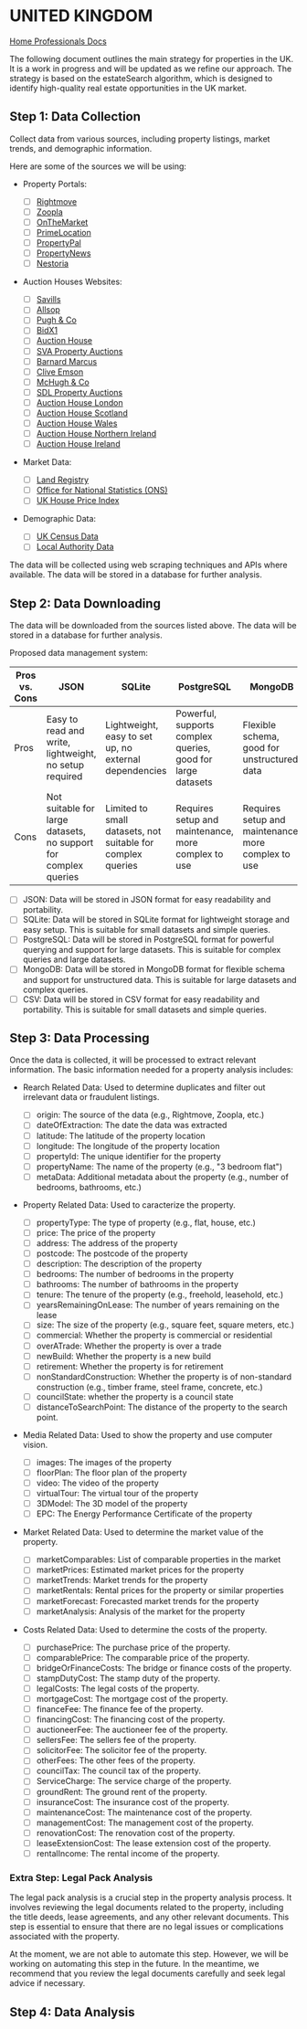 # UNITED KINGDOM

[Home Professionals Docs](https://mirror-painter-56a.notion.site/20af153f59ff4fa5aa0afcfb0d6d05ce?v=f29c02a3f9df4338b4f69704a0611248)

<!-- TODO: #2 Add main strategy for properties in the uk -->

The following document outlines the main strategy for properties in the UK. It is a work in progress and will be updated as we refine our approach. The strategy is based on the estateSearch algorithm, which is designed to identify high-quality real estate opportunities in the UK market.

## Step 1: Data Collection

Collect data from various sources, including property listings, market trends, and demographic information.

Here are some of the sources we will be using:

- Property Portals:

  - [ ] [Rightmove](https://www.rightmove.co.uk/)
  - [ ] [Zoopla](https://www.zoopla.co.uk/)
  - [ ] [OnTheMarket](https://www.onthemarket.com/)
  - [ ] [PrimeLocation](https://www.primelocation.com/)
  - [ ] [PropertyPal](https://www.propertypal.com/)
  - [ ] [PropertyNews](https://www.propertynews.com/)
  - [ ] [Nestoria](https://www.nestoria.co.uk/)

- Auction Houses Websites:

  - [ ] [Savills](https://www.savills.co.uk/auctions)
  - [ ] [Allsop](https://www.allsop.co.uk/auctions)
  - [ ] [Pugh & Co](https://www.pugh-auctions.com/)
  - [ ] [BidX1](https://bidx1.com/)
  - [ ] [Auction House](https://www.auctionhouse.co.uk/)
  - [ ] [SVA Property Auctions](https://www.svaprop.com/)
  - [ ] [Barnard Marcus](https://www.barnardmarcusauctions.co.uk/)
  - [ ] [Clive Emson](https://www.cliveemson.co.uk/)
  - [ ] [McHugh & Co](https://www.mchughandco.com/)
  - [ ] [SDL Property Auctions](https://www.sdlauctions.co.uk/)
  - [ ] [Auction House London](https://www.auctionhouselondon.co.uk/)
  - [ ] [Auction House Scotland](https://www.auctionhousescotland.co.uk/)
  - [ ] [Auction House Wales](https://www.auctionhousewales.co.uk/)
  - [ ] [Auction House Northern Ireland](https://www.auctionhouseni.com/)
  - [ ] [Auction House Ireland](https://www.auctionhouseireland.com/)

- Market Data:

  - [ ] [Land Registry](https://www.gov.uk/government/organisations/land-registry)
  - [ ] [Office for National Statistics (ONS)](https://www.ons.gov.uk/)
  - [ ] [UK House Price Index](https://www.gov.uk/government/collections/uk-house-price-index-reports)

- Demographic Data:

  - [ ] [UK Census Data](https://www.ons.gov.uk/census)
  - [ ] [Local Authority Data](https://data.london.gov.uk/dataset/local-authority-data)

The data will be collected using web scraping techniques and APIs where available. The data will be stored in a database for further analysis.

## Step 2: Data Downloading

The data will be downloaded from the sources listed above. The data will be stored in a database for further analysis.

Proposed data management system:

|Pros vs. Cons|JSON|SQLite|PostgreSQL|MongoDB|
|---|---|---|---|---|
|Pros|Easy to read and write, lightweight, no setup required|Lightweight, easy to set up, no external dependencies|Powerful, supports complex queries, good for large datasets|Flexible schema, good for unstructured data|
|Cons|Not suitable for large datasets, no support for complex queries|Limited to small datasets, not suitable for complex queries|Requires setup and maintenance, more complex to use|Requires setup and maintenance, more complex to use|

- [ ] JSON: Data will be stored in JSON format for easy readability and portability.
- [ ] SQLite: Data will be stored in SQLite format for lightweight storage and easy setup. This is suitable for small datasets and simple queries.
- [ ] PostgreSQL: Data will be stored in PostgreSQL format for powerful querying and support for large datasets. This is suitable for complex queries and large datasets.
- [ ] MongoDB: Data will be stored in MongoDB format for flexible schema and support for unstructured data. This is suitable for large datasets and complex queries.
- [ ] CSV: Data will be stored in CSV format for easy readability and portability. This is suitable for small datasets and simple queries.

## Step 3: Data Processing

Once the data is collected, it will be processed to extract relevant information. The basic information needed for a property analysis includes:

- Rearch Related Data: Used to determine duplicates and filter out irrelevant data or fraudulent listings.

  - [ ] origin: The source of the data (e.g., Rightmove, Zoopla, etc.)
  - [ ] dateOfExtraction: The date the data was extracted
  - [ ] latitude: The latitude of the property location
  - [ ] longitude: The longitude of the property location
  - [ ] propertyId: The unique identifier for the property
  - [ ] propertyName: The name of the property (e.g., "3 bedroom flat")
  - [ ] metaData: Additional metadata about the property (e.g., number of bedrooms, bathrooms, etc.)

- Property Related Data: Used to caracterize the property.

  - [ ] propertyType: The type of property (e.g., flat, house, etc.)
  - [ ] price: The price of the property
  - [ ] address: The address of the property
  - [ ] postcode: The postcode of the property
  - [ ] description: The description of the property
  - [ ] bedrooms: The number of bedrooms in the property
  - [ ] bathrooms: The number of bathrooms in the property
  - [ ] tenure: The tenure of the property (e.g., freehold, leasehold, etc.)
  - [ ] yearsRemainingOnLease: The number of years remaining on the lease
  - [ ] size: The size of the property (e.g., square feet, square meters, etc.)
  - [ ] commercial: Whether the property is commercial or residential
  - [ ] overATrade: Whether the property is over a trade
  - [ ] newBuild: Whether the property is a new build
  - [ ] retirement: Whether the property is for retirement
  - [ ] nonStandardConstruction: Whether the property is of non-standard construction (e.g., timber frame, steel frame, concrete, etc.)
  - [ ] councilState: whether the property is a council state
  - [ ] distanceToSearchPoint: The distance of the property to the search point.

- Media Related Data: Used to show the property and use computer vision.

  - [ ] images: The images of the property
  - [ ] floorPlan: The floor plan of the property
  - [ ] video: The video of the property
  - [ ] virtualTour: The virtual tour of the property
  - [ ] 3DModel: The 3D model of the property
  - [ ] EPC: The Energy Performance Certificate of the property

- Market Related Data: Used to determine the market value of the property.

  - [ ] marketComparables: List of comparable properties in the market
  - [ ] marketPrices: Estimated market prices for the property
  - [ ] marketTrends: Market trends for the property
  - [ ] marketRentals: Rental prices for the property or similar properties
  - [ ] marketForecast: Forecasted market trends for the property
  - [ ] marketAnalysis: Analysis of the market for the property

- Costs Related Data: Used to determine the costs of the property.

  - [ ] purchasePrice: The purchase price of the property.
  - [ ] comparablePrice: The comparable price of the property.
  - [ ] bridgeOrFinanceCosts: The bridge or finance costs of the property.
  - [ ] stampDutyCost: The stamp duty of the property.
  - [ ] legalCosts: The legal costs of the property.
  - [ ] mortgageCost: The mortgage cost of the property.
  <!-- Fees -->
  - [ ] financeFee: The finance fee of the property.
  - [ ] financingCost: The financing cost of the property.
  - [ ] auctioneerFee: The auctioneer fee of the property.
  - [ ] sellersFee: The sellers fee of the property.
  - [ ] solicitorFee: The solicitor fee of the property.
  - [ ] otherFees: The other fees of the property.
  <!-- Other Costs -->
  - [ ] councilTax: The council tax of the property.
  - [ ] ServiceCharge: The service charge of the property.
  - [ ] groundRent: The ground rent of the property.
  - [ ] insuranceCost: The insurance cost of the property.
  - [ ] maintenanceCost: The maintenance cost of the property.
  - [ ] managementCost: The management cost of the property.
  <!-- Other Costs to Add Value -->
  - [ ] renovationCost: The renovation cost of the property.
  - [ ] leaseExtensionCost: The lease extension cost of the property.
  <!-- Income -->
  - [ ] rentalIncome: The rental income of the property.

### Extra Step: Legal Pack Analysis

The legal pack analysis is a crucial step in the property analysis process. It involves reviewing the legal documents related to the property, including the title deeds, lease agreements, and any other relevant documents. This step is essential to ensure that there are no legal issues or complications associated with the property.

At the moment, we are not able to automate this step. However, we will be working on automating this step in the future. In the meantime, we recommend that you review the legal documents carefully and seek legal advice if necessary.

## Step 4: Data Analysis
